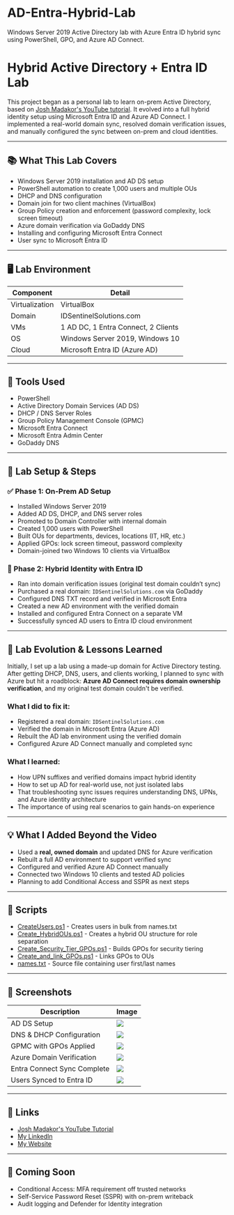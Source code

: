 # AD-Entra-Hybrid-Lab
Windows Server 2019 Active Directory lab with Azure Entra ID hybrid sync using PowerShell, GPO, and Azure AD Connect.


# Hybrid Active Directory + Entra ID Lab

This project began as a personal lab to learn on-prem Active Directory, based on [Josh Madakor's YouTube tutorial](https://www.youtube.com/watch?v=MHsI8hJmggI). It evolved into a full hybrid identity setup using Microsoft Entra ID and Azure AD Connect. I implemented a real-world domain sync, resolved domain verification issues, and manually configured the sync between on-prem and cloud identities.

---

## 📚 What This Lab Covers

- Windows Server 2019 installation and AD DS setup
- PowerShell automation to create 1,000 users and multiple OUs
- DHCP and DNS configuration
- Domain join for two client machines (VirtualBox)
- Group Policy creation and enforcement (password complexity, lock screen timeout)
- Azure domain verification via GoDaddy DNS
- Installing and configuring Microsoft Entra Connect
- User sync to Microsoft Entra ID

---

## 🖥️ Lab Environment

| Component     | Detail                        |
|---------------|-------------------------------|
| Virtualization | VirtualBox                   |
| Domain         | IDSentinelSolutions.com      |
| VMs            | 1 AD DC, 1 Entra Connect, 2 Clients |
| OS             | Windows Server 2019, Windows 10        |
| Cloud          | Microsoft Entra ID (Azure AD) |

---

## 🔧 Tools Used

- PowerShell
- Active Directory Domain Services (AD DS)
- DHCP / DNS Server Roles
- Group Policy Management Console (GPMC)
- Microsoft Entra Connect
- Microsoft Entra Admin Center
- GoDaddy DNS

---

## 🧪 Lab Setup & Steps

### ✅ Phase 1: On-Prem AD Setup

- Installed Windows Server 2019
- Added AD DS, DHCP, and DNS server roles
- Promoted to Domain Controller with internal domain
- Created 1,000 users with PowerShell
- Built OUs for departments, devices, locations (IT, HR, etc.)
- Applied GPOs: lock screen timeout, password complexity
- Domain-joined two Windows 10 clients via VirtualBox

### 🔁 Phase 2: Hybrid Identity with Entra ID

- Ran into domain verification issues (original test domain couldn’t sync)
- Purchased a real domain: `IDSentinelSolutions.com` via GoDaddy
- Configured DNS TXT record and verified in Microsoft Entra
- Created a new AD environment with the verified domain
- Installed and configured Entra Connect on a separate VM
- Successfully synced AD users to Entra ID cloud environment

---

## 🔄 Lab Evolution & Lessons Learned

Initially, I set up a lab using a made-up domain for Active Directory testing. After getting DHCP, DNS, users, and clients working, I planned to sync with Azure but hit a roadblock: **Azure AD Connect requires domain ownership verification**, and my original test domain couldn't be verified.

### What I did to fix it:
- Registered a real domain: `IDSentinelSolutions.com`
- Verified the domain in Microsoft Entra (Azure AD)
- Rebuilt the AD lab environment using the verified domain
- Configured Azure AD Connect manually and completed sync

### What I learned:
- How UPN suffixes and verified domains impact hybrid identity
- How to set up AD for real-world use, not just isolated labs
- That troubleshooting sync issues requires understanding DNS, UPNs, and Azure identity architecture
- The importance of using real scenarios to gain hands-on experience

---

## 💡 What I Added Beyond the Video

- Used a **real, owned domain** and updated DNS for Azure verification
- Rebuilt a full AD environment to support verified sync
- Configured and verified Azure AD Connect manually
- Connected two Windows 10 clients and tested AD policies
- Planning to add Conditional Access and SSPR as next steps

---

## 📁 Scripts

- [CreateUsers.ps1](./scripts/CreateUsers.ps1) - Creates users in bulk from names.txt
- [Create_HybridOUs.ps1](./scripts/Create_HybridOUs.ps1) - Creates a hybrid OU structure for role separation
- [Create_Security_Tier_GPOs.ps1](./scripts/Create_Security_Tier_GPOs.ps1) - Builds GPOs for security tiering
- [Create_and_link_GPOs.ps1](./scripts/Create_and_link_GPOs.ps1) - Links GPOs to OUs
- [names.txt](./scripts/names.txt) - Source file containing user first/last names

---

## 📸 Screenshots

| Description                     | Image |
|---------------------------------|-------|
| AD DS Setup                     | ![](./Screenshots/AD%20DS%20Setup.png) |
| DNS & DHCP Configuration        | ![](./Screenshots/DNS-DHCP%20Config.png) |
| GPMC with GPOs Applied          | ![](./Screenshots/GPMC%20with%20GPOs.png) |
| Azure Domain Verification       | ![](./Screenshots/Azure%20Domain%20Verification.png) |
| Entra Connect Sync Complete     | ![](./Screenshots/Entra%20Connect%20Sync.png) |
| Users Synced to Entra ID        | ![](./Screenshots/Users%20Synced%20to%20Entra%20ID.png) |

---

## 🔗 Links

- [Josh Madakor's YouTube Tutorial](https://www.youtube.com/watch?v=MHsI8hJmggI)
- [My LinkedIn](https://www.linkedin.com/in/cleveland-oliver-iamsecurity/)
- [My Website](https://www.IDSentinelSolutions.com)

---

## 🚧 Coming Soon

- Conditional Access: MFA requirement off trusted networks
- Self-Service Password Reset (SSPR) with on-prem writeback
- Audit logging and Defender for Identity integration
